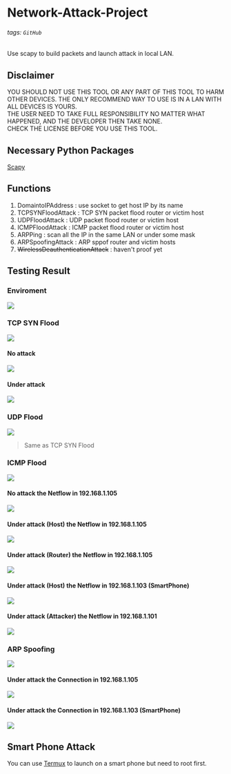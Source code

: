 # Network-Attack-Project

###### tags: `GitHub`

Use scapy to build packets and launch attack in local LAN.

## Disclaimer

YOU SHOULD NOT USE THIS TOOL OR ANY PART OF THIS TOOL TO HARM OTHER DEVICES. THE ONLY RECOMMEND WAY TO USE IS IN A LAN WITH ALL DEVICES IS YOURS. \
THE USER NEED TO TAKE FULL RESPONSIBILITY NO MATTER WHAT HAPPENED, AND THE DEVELOPER THEN TAKE NONE. \
CHECK THE LICENSE BEFORE YOU USE THIS TOOL.

## Necessary Python Packages

[Scapy](https://scapy.readthedocs.io/en/latest)

## Functions

1. DomaintoIPAddress : use socket to get host IP by its name
2. TCPSYNFloodAttack : TCP SYN packet flood router or victim host
3. UDPFloodAttack : UDP packet flood router or victim host
4. ICMPFloodAttack : ICMP packet flood router or victim host
5. ARPPing : scan all the IP in the same LAN or under some mask
6. ARPSpoofingAttack : ARP sppof router and victim hosts
7. ~~WirelessDeauthenticationAttack~~ : haven't proof yet

## Testing Result

### Enviroment

![](https://i.imgur.com/pDcjI3B.png)

### TCP SYN Flood

![](https://i.imgur.com/NE1FzPY.png)

#### No attack

![](https://i.imgur.com/v9zdkgX.png)

#### Under attack

![](https://i.imgur.com/lNaLfix.png)

### UDP Flood

![](https://i.imgur.com/rvib8pL.png)

> Same as TCP SYN Flood

### ICMP Flood

![](https://i.imgur.com/KVvknuZ.png)

#### No attack the Netflow in 192.168.1.105

![](https://i.imgur.com/au2h1T4.png)

#### Under attack (Host) the Netflow in 192.168.1.105

![](https://i.imgur.com/iE32pSv.png)

#### Under attack (Router) the Netflow in 192.168.1.105

![](https://i.imgur.com/BEILBKt.png)

#### Under attack (Host) the Netflow in 192.168.1.103 (SmartPhone)

![](https://i.imgur.com/tUuIw6n.png)

#### Under attack (Attacker) the Netflow in 192.168.1.101

![](https://i.imgur.com/Xc4hW04.png)

### ARP Spoofing

![](https://i.imgur.com/NXzbtYb.png)

#### Under attack the Connection in 192.168.1.105

![](https://i.imgur.com/qbV1Jzn.png)

#### Under attack the Connection in 192.168.1.103 (SmartPhone)

![](https://i.imgur.com/nYCxaoZ.png)

## Smart Phone Attack

You can use [Termux](https://termux.com/) to launch on a smart phone but need to root first.
